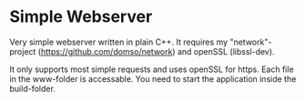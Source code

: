 # Simple Webserver
Very simple webserver written in plain C++.
It requires my "network"-project (https://github.com/domso/network)
and openSSL (libssl-dev).

It only supports most simple requests and uses openSSL for https.
Each file in the www-folder is accessable.
You need to start the application inside the build-folder.
